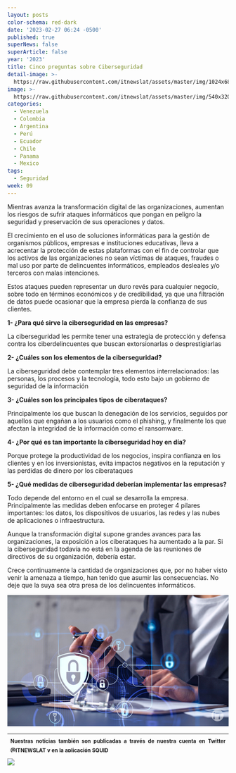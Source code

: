 ```yaml
---
layout: posts
color-schema: red-dark
date: '2023-02-27 06:24 -0500'
published: true
superNews: false
superArticle: false
year: '2023'
title: Cinco preguntas sobre Ciberseguridad
detail-image: >-
  https://raw.githubusercontent.com/itnewslat/assets/master/img/1024x680/celular-seguridad-g.jpg
image: >-
  https://raw.githubusercontent.com/itnewslat/assets/master/img/540x320/celular-seguridad-p.jpg
categories:
  - Venezuela
  - Colombia
  - Argentina
  - Perú
  - Ecuador
  - Chile
  - Panama
  - Mexico
tags:
  - Seguridad
week: 09
---
```

Mientras avanza la transformación digital de las organizaciones, aumentan los riesgos de sufrir ataques informáticos que pongan en peligro la seguridad y preservación de sus operaciones y datos.

El crecimiento en el uso de soluciones informáticas para la gestión de organismos públicos, empresas e instituciones educativas, lleva a acrecentar la protección de estas plataformas con el fin de controlar que los activos de las organizaciones no sean víctimas de ataques, fraudes o mal uso por parte de delincuentes informáticos, empleados desleales y/o terceros con malas intenciones.

Estos ataques pueden representar un duro revés para cualquier negocio, sobre todo en términos económicos y de credibilidad, ya que una filtración de datos puede ocasionar que la empresa pierda la confianza de sus clientes.

**1- ¿Para qué sirve la ciberseguridad en las empresas?**

La ciberseguridad les permite tener una estrategia de protección y defensa contra los ciberdelincuentes que buscan extorsionarlas o desprestigiarlas

**2- ¿Cuáles son los elementos de la ciberseguridad?**

La ciberseguridad debe contemplar tres elementos interrelacionados: las personas, los procesos y la tecnología, todo esto bajo un gobierno de seguridad de la información

**3- ¿Cuáles son los principales tipos de ciberataques?**

Principalmente los que buscan la denegación de los servicios, seguidos por aquellos que engañan a los usuarios como el phishing, y finalmente los que afectan la integridad de la información como el ransomware.

**4- ¿Por qué es tan importante la ciberseguridad hoy en día?**

Porque protege la productividad de los negocios, inspira confianza en los clientes y en los inversionistas, evita impactos negativos en la reputación y las perdidas de dinero por los ciberataques

**5- ¿Qué medidas de ciberseguridad deberían implementar las empresas?**

Todo depende del entorno en el cual se desarrolla la empresa. Principalmente las medidas deben enfocarse en proteger 4 pilares importantes: los datos, los dispositivos de usuarios, las redes y las nubes de aplicaciones o infraestructura.

Aunque la transformación digital supone grandes avances para las organizaciones, la exposición a los ciberataques ha aumentado a la par. Si la ciberseguridad todavía no está en la agenda de las reuniones de directivos de su organización, debería estar.

Crece continuamente la cantidad de organizaciones que, por no haber visto venir la amenaza a tiempo, han tenido que asumir las consecuencias. No deje que la suya sea otra presa de los delincuentes informáticos.


![](https://raw.githubusercontent.com/itnewslat/assets/master/img/540x320/celular-seguridad-p.jpg)

<table style="height: 42px;" width="569">
<tbody>
<tr>
<td style="text-align: justify;"><sub><strong>Nuestras noticias también son publicadas a través de nuestra cuenta en Twitter <a href="https://twitter.com/itnewslat?lang=es">@ITNEWSLAT</a> y en la aplicación <a href="https://squidapp.co/en/">SQUID</a></strong></sub></td>
</tr>
</tbody>
</table>

<img src="https://tracker.metricool.com/c3po.jpg?hash=56f88a41e39ab42c063cc51676587a04"/>